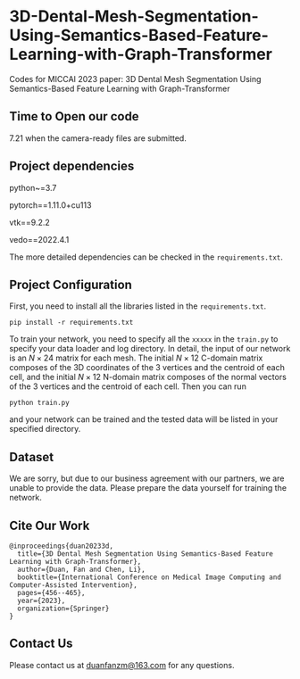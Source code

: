 # 3D-Dental-Mesh-Segmentation-Using-Semantics-Based-Feature-Learning-with-Graph-Transformer
Codes for MICCAI 2023 paper: 3D Dental Mesh Segmentation Using Semantics-Based Feature Learning with Graph-Transformer

## Time to Open our code

7.21 when the camera-ready files are submitted.

## Project dependencies

python~=3.7

pytorch==1.11.0+cu113

vtk==9.2.2

vedo==2022.4.1

The more detailed dependencies can be checked in the `requirements.txt`.

## Project Configuration

First, you need to install all the libraries listed in the `requirements.txt`.

```shell
pip install -r requirements.txt
```

To train your network, you need to specify all the `xxxxx` in the `train.py` to specify your data loader and log directory. In detail, the input of our network is an $N\times24$ matrix for each mesh. The initial $N \times 12$ C-domain matrix composes of the 3D coordinates of the 3 vertices and the centroid of each cell, and the initial $N \times 12$ N-domain matrix composes of the normal vectors of the 3 vertices and the centroid of each cell. Then you can run

```shell
python train.py
```

and your network can be trained and the tested data will be listed in your specified directory.

## Dataset

We are sorry, but due to our business agreement with our partners, we are unable to provide the data. Please prepare the data yourself for training the network.

## Cite Our Work
```
@inproceedings{duan20233d,
  title={3D Dental Mesh Segmentation Using Semantics-Based Feature Learning with Graph-Transformer},
  author={Duan, Fan and Chen, Li},
  booktitle={International Conference on Medical Image Computing and Computer-Assisted Intervention},
  pages={456--465},
  year={2023},
  organization={Springer}
}
```

## Contact Us

Please contact us at duanfanzm@163.com for any questions.





